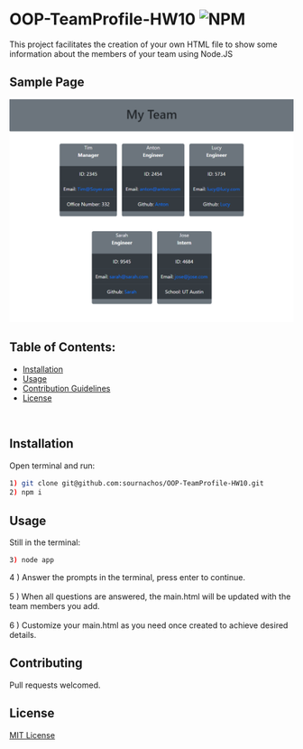 # OOP-TeamProfile-HW10 ![NPM](https://img.shields.io/npm/l/inquirer?style=plastic)
  This project facilitates the creation of your own HTML file to show some information about the members of your team using Node.JS
  <br>
## Sample Page<br>
![Caption](img\demo.PNG)

 ## Table of Contents:
 * [Installation](#installation)
 * [Usage](#usage)
 * [Contribution Guidelines](#contributing)
 * [License](#license)
<br>

## Installation
Open terminal and run:<br>
```bash
1) git clone git@github.com:sournachos/OOP-TeamProfile-HW10.git
2) npm i 
``` 
## Usage
Still in the terminal:
```bash
3) node app
``` 
4 ) Answer the prompts in the terminal, press enter to continue.<br><br>
5 ) When all questions are answered, the main.html will be updated with the team members you add. <br><br>
6 ) Customize your main.html as you need once created to achieve desired details.
<br>

## Contributing
Pull requests welcomed.

## License
[MIT License](https://opensource.org/licenses/MIT)
